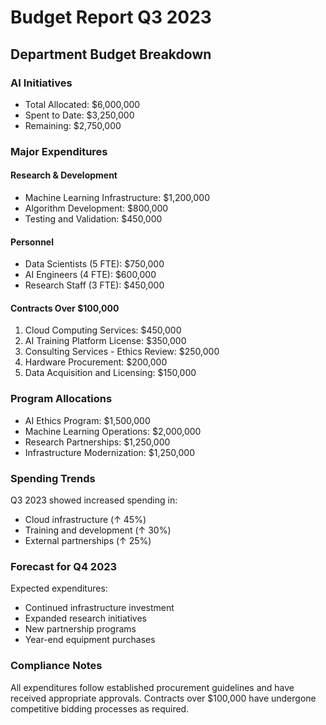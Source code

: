 # Budget Report Q3 2023

## Department Budget Breakdown

### AI Initiatives
- Total Allocated: $6,000,000
- Spent to Date: $3,250,000
- Remaining: $2,750,000

### Major Expenditures

#### Research & Development
- Machine Learning Infrastructure: $1,200,000
- Algorithm Development: $800,000
- Testing and Validation: $450,000

#### Personnel
- Data Scientists (5 FTE): $750,000
- AI Engineers (4 FTE): $600,000
- Research Staff (3 FTE): $450,000

#### Contracts Over $100,000
1. Cloud Computing Services: $450,000
2. AI Training Platform License: $350,000
3. Consulting Services - Ethics Review: $250,000
4. Hardware Procurement: $200,000
5. Data Acquisition and Licensing: $150,000

### Program Allocations

- AI Ethics Program: $1,500,000
- Machine Learning Operations: $2,000,000
- Research Partnerships: $1,250,000
- Infrastructure Modernization: $1,250,000

### Spending Trends

Q3 2023 showed increased spending in:
- Cloud infrastructure (↑ 45%)
- Training and development (↑ 30%)
- External partnerships (↑ 25%)

### Forecast for Q4 2023

Expected expenditures:
- Continued infrastructure investment
- Expanded research initiatives
- New partnership programs
- Year-end equipment purchases

### Compliance Notes

All expenditures follow established procurement guidelines and have received appropriate approvals. Contracts over $100,000 have undergone competitive bidding processes as required.
